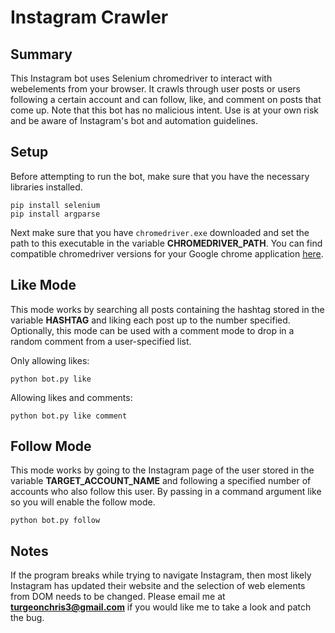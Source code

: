 # Instagram Crawler

## Summary 

This Instagram bot uses Selenium chromedriver to interact with webelements from your browser. It crawls through user posts or users following a certain account and can follow, like, and comment on posts that come up. Note that this bot has no malicious intent. Use is at your own risk and be aware of Instagram's bot and automation guidelines.

## Setup

Before attempting to run the bot, make sure that you have the necessary libraries installed.

```
pip install selenium
pip install argparse
```
Next make sure that you have ```chromedriver.exe``` downloaded and set the path to this executable in the variable **CHROMEDRIVER_PATH**. You can find compatible chromedriver versions for your Google chrome application [here](https://chromedriver.chromium.org/downloads).

## Like Mode

This mode works by searching all posts containing the hashtag stored in the variable **HASHTAG** and liking each post up to the number specified. Optionally, this mode can be used with a comment mode to drop in a random comment from a user-specified list.

Only allowing likes:
```
python bot.py like
```
Allowing likes and comments:
```
python bot.py like comment
```
## Follow Mode

This mode works by going to the Instagram page of the user stored in the variable **TARGET_ACCOUNT_NAME** and following a specified number of accounts who also follow this user. By passing in a command argument like so you will enable the follow mode. 

```
python bot.py follow
```

## Notes

If the program breaks while trying to navigate Instagram, then most likely Instagram has updated their website and the selection of web elements from DOM needs to be changed. Please email me at **turgeonchris3@gmail.com** if you would like me to take a look and patch the bug.
